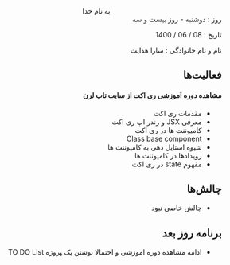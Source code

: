 <div dir="rtl" align="center">
به نام خدا
</div>
<div dir="rtl" align="right">
روز : دوشنبه - روز بیست و سه

تاریخ : 08 / 06 / 1400

نام و نام خانوادگی : سارا هدایت

## فعالیت‌ها

#### مشاهده دوره آموزشی ری اکت از سایت تاپ لرن

* مقدمات ری اکت 
* معرفی JSX و  رندر اپ ری اکت
* کامپوننت ها در ری اکت
* Class base component
* شیوه استایل دهی به کامپوننت ها
* رویدادها در کامپوننت ها
* مفهوم state در ری اکت

## چالش‌ها
* چالش خاصی نبود

## برنامه روز بعد
* ادامه مشاهده دوره اموزشی و احتمالا نوشتن یک  ‍پروژه TO DO LIst

</div>